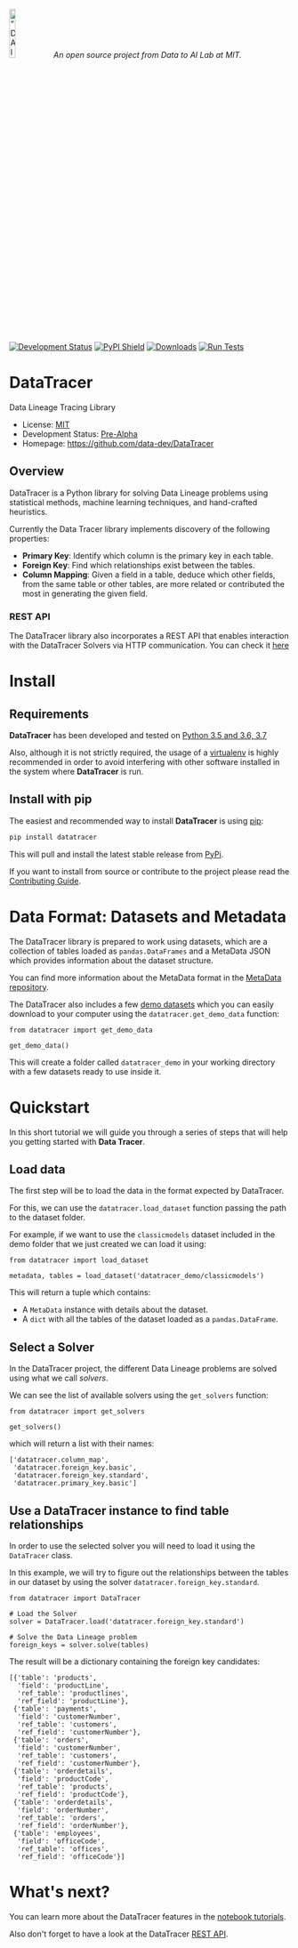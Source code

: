<p align="left">
<img width=15% src="https://dai.lids.mit.edu/wp-content/uploads/2018/06/Logo_DAI_highres.png" alt=“DAI-Lab” />
<i>An open source project from Data to AI Lab at MIT.</i>
</p>

[![Development Status](https://img.shields.io/badge/Development%20Status-2%20--%20Pre--Alpha-yellow)](https://pypi.org/search/?c=Development+Status+%3A%3A+2+-+Pre-Alpha)
[![PyPI Shield](https://img.shields.io/pypi/v/datatracer.svg)](https://pypi.python.org/pypi/datatracer)
[![Downloads](https://pepy.tech/badge/datatracer)](https://pepy.tech/project/datatracer)
[![Run Tests](https://github.com/data-dev/DataTracer/workflows/Run%20Tests/badge.svg)](https://github.com/data-dev/DataTracer/actions)

# DataTracer

Data Lineage Tracing Library

* License: [MIT](https://github.com/data-dev/DataTracer/blob/master/LICENSE)
* Development Status: [Pre-Alpha](https://pypi.org/search/?c=Development+Status+%3A%3A+2+-+Pre-Alpha)
* Homepage: https://github.com/data-dev/DataTracer

## Overview

DataTracer is a Python library for solving Data Lineage problems using statistical
methods, machine learning techniques, and hand-crafted heuristics.

Currently the Data Tracer library implements discovery of the following properties:

* **Primary Key**: Identify which column is the primary key in each table.
* **Foreign Key**: Find which relationships exist between the tables.
* **Column Mapping**: Given a field in a table, deduce which other fields, from the same table
  or other tables, are more related or contributed the most in generating the given field.

### REST API

The DataTracer library also incorporates a REST API that enables interaction with the DataTracer
Solvers via HTTP communication. You can check it [here](rest)

# Install

## Requirements

**DataTracer** has been developed and tested on [Python 3.5 and 3.6, 3.7](https://www.python.org/downloads/)

Also, although it is not strictly required, the usage of a [virtualenv](
https://virtualenv.pypa.io/en/latest/) is highly recommended in order to avoid
interfering with other software installed in the system where **DataTracer** is run.

## Install with pip

The easiest and recommended way to install **DataTracer** is using [pip](
https://pip.pypa.io/en/stable/):

```bash
pip install datatracer
```

This will pull and install the latest stable release from [PyPi](https://pypi.org/).

If you want to install from source or contribute to the project please read the
[Contributing Guide](https://hdi-project.github.io/DataTracer/contributing.html#get-started).


# Data Format: Datasets and Metadata

The DataTracer library is prepared to work using datasets, which are a collection of tables
loaded as `pandas.DataFrames` and a MetaData JSON which provides information about the
dataset structure.

You can find more information about the MetaData format in the [MetaData repository](
https://github.com/signals-dev/MetaData).

The DataTracer also includes a few [demo datasets](datatracer/datasets) which you can easily
download to your computer using the `datatracer.get_demo_data` function:

```python3
from datatracer import get_demo_data

get_demo_data()
```

This will create a folder called `datatracer_demo` in your working directory with a few
datasets ready to use inside it.

# Quickstart

In this short tutorial we will guide you through a series of steps that will help you
getting started with **Data Tracer**.

## Load data

The first step will be to load the data in the format expected by DataTracer.

For this, we can use the `datatracer.load_dataset`  function passing the path to
the dataset folder.

For example, if we want to use the `classicmodels` dataset included in the demo folder
that we just created we can load it using:

```python3
from datatracer import load_dataset

metadata, tables = load_dataset('datatracer_demo/classicmodels')
```

This will return a tuple which contains:

* A `MetaData` instance with details about the dataset.
* A `dict` with all the tables of the dataset loaded as a `pandas.DataFrame`.

## Select a Solver

In the DataTracer project, the different Data Lineage problems are solved using what we
call _solvers_.

We can see the list of available solvers using the `get_solvers` function:

```python3
from datatracer import get_solvers

get_solvers()
```

which will return a list with their names:

```
['datatracer.column_map',
 'datatracer.foreign_key.basic',
 'datatracer.foreign_key.standard',
 'datatracer.primary_key.basic']
```

## Use a DataTracer instance to find table relationships

In order to use the selected solver you will need to load it using the `DataTracer` class.

In this example, we will try to figure out the relationships between the tables in our dataset
by using the solver `datatracer.foreign_key.standard`.

```python3
from datatracer import DataTracer

# Load the Solver
solver = DataTracer.load('datatracer.foreign_key.standard')

# Solve the Data Lineage problem
foreign_keys = solver.solve(tables)
```

The result will be a dictionary containing the foreign key candidates:

```
[{'table': 'products',
  'field': 'productLine',
  'ref_table': 'productlines',
  'ref_field': 'productLine'},
 {'table': 'payments',
  'field': 'customerNumber',
  'ref_table': 'customers',
  'ref_field': 'customerNumber'},
 {'table': 'orders',
  'field': 'customerNumber',
  'ref_table': 'customers',
  'ref_field': 'customerNumber'},
 {'table': 'orderdetails',
  'field': 'productCode',
  'ref_table': 'products',
  'ref_field': 'productCode'},
 {'table': 'orderdetails',
  'field': 'orderNumber',
  'ref_table': 'orders',
  'ref_field': 'orderNumber'},
 {'table': 'employees',
  'field': 'officeCode',
  'ref_table': 'offices',
  'ref_field': 'officeCode'}]
```

# What's next?

You can learn more about the DataTracer features in the [notebook tutorials](tutorials).

Also don't forget to have a look at the DataTracer [REST API](rest).
